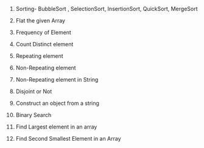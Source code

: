 1. Sorting- BubbleSort , SelectionSort, InsertionSort, QuickSort, MergeSort

2. Flat the given Array

3. Frequency of Element

4. Count Distinct element

5. Repeating element

6. Non-Repeating element

7. Non-Repeating element in String

8. Disjoint or Not

9. Construct an object from a string

10. Binary Search

11. Find Largest element in an array

12. Find Second Smallest Element in an Array
